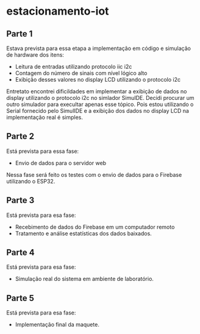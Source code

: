 # estacionamento-iot

## Parte 1
Estava prevista para essa etapa a implementação em código e simulação de hardware dos itens:


* Leitura de entradas utilizando protocolo iic i2c
* Contagem do número de sinais com nível lógico alto
* Exibição desses valores no display LCD utilizando o protocolo i2c

Entretato encontrei dificildades em implementar a exibição de dados no display utilizando o protocolo i2c no simlador SimuIDE. Decidi procurar um outro simulador para execultar apenas esse tópico. Pois estou utilizando o Serial fornecido pelo SimulIDE e a exibição dos dados no display LCD na implementação real é simples.


## Parte 2
Está prevista para essa fase:


* Envio de dados para o servidor web


Nessa fase será feito os testes com o envio de dados para o Firebase utilizando o ESP32.

## Parte 3
Está prevista para esa fase:


* Recebimento de dados do Firebase em um computador remoto
* Tratamento e análise estatísticas dos dados baixados.


## Parte 4
Está prevista para esa fase:


* Simulação real do sistema em ambiente de laboratório.

## Parte 5
Está prevista para esa fase:


* Implementação final da maquete.



